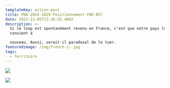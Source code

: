 ```yaml
---
templateKey: action-post
title: PNA 2024-2029 Positionnement FNE-BFC
date: 2023-12-05T13:28:55.489Z
description: >-
  Si le loup est spontanément revenu en France, c'est que notre pays lui
  convient à

  nouveau. Aussi, serait-il paradoxal de le tuer.
featuredimage: /img/french-1-.jpg
tags:
  - Territoire
---
```



![](/img/pna1.jpg?nf_resize=fit&w=400#center)

![](/img/pna2.jpg?nf_resize=fit&w=400#center)